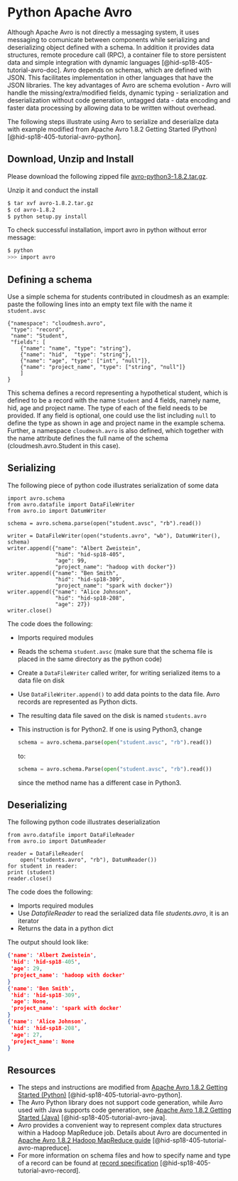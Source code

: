# Python Apache Avro

Although Apache Avro is not directly a messaging system, it uses
messaging to comunicate between components while serializing and
deserializing object defined with a schema. In addition it provides
data structures, remote procedure call (RPC), a container file to
store persistent data and simple integration with dynamic languages
[@hid-sp18-405-tutorial-avro-doc]. Avro depends on schemas, which are
defined with JSON. This facilitates implementation in other languages
that have the JSON libraries. The key advantages of Avro are schema
evolution - Avro will handle the missing/extra/modified fields,
dynamic typing - serialization and deserialization without code
generation, untagged data - data encoding and faster data processing
by allowing data to be written without overhead.

The following steps illustrate using Avro to serialize and deserialize
data with example modified from Apache Avro 1.8.2 Getting Started
(Python) [@hid-sp18-405-tutorial-avro-python].

## Download, Unzip and Install

Please download the following zipped file
[avro-python3-1.8.2.tar.gz](http://mirrors.sonic.net/apache/avro/avro-1.8.2/py3).

Unzip it and conduct the install

```bash
$ tar xvf avro-1.8.2.tar.gz
$ cd avro-1.8.2
$ python setup.py install
```

To check successful installation, import avro in python without error
message:

```bash
$ python
>>> import avro
```

## Defining a schema

Use a simple schema for students contributed in cloudmesh as an
example: paste the following lines into an empty text file with the
name it `student.avsc`

    {"namespace": "cloudmesh.avro",
     "type": "record",
     "name": "Student",
     "fields": [
        {"name": "name", "type": "string"},
        {"name": "hid",  "type": "string"},
        {"name": "age", "type": ["int", "null"]},
        {"name": "project_name", "type": ["string", "null"]}
        ]
    }

This schema defines a record representing a hypothetical student,
which is defined to be a record with the name `Student` and 4 fields,
namely name, hid, age and project name. The type of each of the field
needs to be provided. If any field is optional, one could use the list
including `null` to define the type as shown in age and project name
in the example schema. Further, a namespace `cloudmesh.avro` is also
defined, which together with the name attribute defines the full name
of the schema (cloudmesh.avro.Student in this case).


## Serializing

The following piece of python code illustrates serialization of some
data

    import avro.schema
    from avro.datafile import DataFileWriter
    from avro.io import DatumWriter

    schema = avro.schema.parse(open("student.avsc", "rb").read())

    writer = DataFileWriter(open("students.avro", "wb"), DatumWriter(), schema)
    writer.append({"name": "Albert Zweistein",
                   "hid": "hid-sp18-405",
                   "age": 99,
                   "project_name": "hadoop with docker"})
    writer.append({"name": "Ben Smith",
                   "hid": "hid-sp18-309",
                   "project_name": "spark with docker"})
    writer.append({"name": "Alice Johnson",
                   "hid": "hid-sp18-208",
                   "age": 27})
    writer.close()

The code does the following:

* Imports required modules
* Reads the schema `student.avsc` (make sure that the schema file is
  placed in the same directory as the python code)
* Create a `DataFileWriter` called writer, for writing serialized
  items to a data file on disk
* Use `DataFileWriter.append()` to add data points to the data
  file. Avro records are represented as Python dicts.
* The resulting data file saved on the disk is named `students.avro`
* This instruction is for Python2. If one is using Python3,
  change

  ```python
  schema = avro.schema.parse(open("student.avsc", "rb").read())
  ```

  to:

  ```python
  schema = avro.schema.Parse(open("student.avsc", "rb").read())
  ```

  since the method name has a different case in Python3.

## Deserializing

The following python code illustrates deserialization

    from avro.datafile import DataFileReader
    from avro.io import DatumReader

    reader = DataFileReader(
        open("students.avro", "rb"), DatumReader())
    for student in reader:
    print (student)
    reader.close()

The code does the following:

* Imports required modules
* Use *DatafileReader* to read the serialized data file
  *students.avro*, it is an iterator
* Returns the data in a python dict

The output should look like:

```json
{'name': 'Albert Zweistein',
 'hid': 'hid-sp18-405',
 'age': 29,
 'project_name': 'hadoop with docker'
}
{'name': 'Ben Smith',
 'hid': 'hid-sp18-309',
 'age': None,
 'project_name': 'spark with docker'
}
{'name': 'Alice Johnson',
 'hid': 'hid-sp18-208',
 'age': 27,
 'project_name': None
}
```

## Resources

* The steps and instructions are modified from
  [Apache Avro 1.8.2 Getting Started (Python)](<http://avro.apache.org/docs/1.8.2/gettingstartedpython.html>)
  [@hid-sp18-405-tutorial-avro-python].
* The Avro Python library does not support code generation, while Avro
  used with Java supports code generation, see
  [Apache Avro 1.8.2 Getting Started (Java)](<http://avro.apache.org/docs/1.8.2/gettingstartedjava.html>)
  [@hid-sp18-405-tutorial-avro-java].
* Avro provides a convenient way to represent complex data structures
  within a Hadoop MapReduce job. Details about Avro are documented in
  [Apache Avro 1.8.2 Hadoop MapReduce guide](<http://avro.apache.org/docs/1.8.2/mr.html>)
  [@hid-sp18-405-tutorial-avro-mapreduce].
* For more information on schema files and how to specify name and
  type of a record can be found at
  [record specification](<http://avro.apache.org/docs/1.8.2/spec.html#schema_record>)
  [@hid-sp18-405-tutorial-avro-record].






